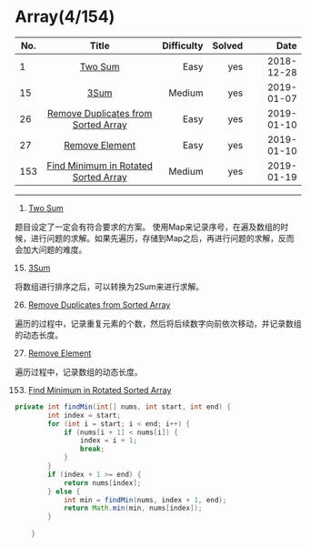 # Array(4/154)
No.|Title|Difficulty|Solved|Date
--|:--:|--:|--:|--:|
1|[Two Sum](https://leetcode.com/problems/two-sum/)|Easy|yes|2018-12-28
15|[3Sum](https://leetcode.com/problems/3sum/)|Medium|yes|2019-01-07
26|[Remove Duplicates from Sorted Array](https://leetcode.com/problems/remove-duplicates-from-sorted-array/)|Easy|yes|2019-01-10
27|[Remove Element](https://leetcode.com/problems/remove-element/)|Easy|yes|2019-01-10
153|[Find Minimum in Rotated Sorted Array](https://leetcode.com/problems/find-minimum-in-rotated-sorted-array/)|Medium|yes|2019-01-19
----------------------------------------------------------------
1. [Two Sum](https://leetcode.com/problems/two-sum/)

题目设定了一定会有符合要求的方案。
使用Map来记录序号，在遍及数组的时候，进行问题的求解。如果先遍历，存储到Map之后，再进行问题的求解，反而会加大问题的难度。

15. [3Sum](https://leetcode.com/problems/3sum/)

将数组进行排序之后，可以转换为2Sum来进行求解。

26. [Remove Duplicates from Sorted Array](https://leetcode.com/problems/remove-duplicates-from-sorted-array/)

遍历的过程中，记录重复元素的个数，然后将后续数字向前依次移动，并记录数组的动态长度。

27. [Remove Element](https://leetcode.com/problems/remove-element/)

遍历过程中，记录数组的动态长度。

153. [Find Minimum in Rotated Sorted Array](https://leetcode.com/problems/find-minimum-in-rotated-sorted-array/)

```java
private int findMin(int[] nums, int start, int end) {
        int index = start;
        for (int i = start; i < end; i++) {
            if (nums[i + 1] < nums[i]) {
                index = i + 1;
                break;
            } 
        }
        if (index + 1 >= end) {
            return nums[index];
        } else {
            int min = findMin(nums, index + 1, end);
            return Math.min(min, nums[index]);
        }
        
    }
```    


